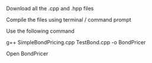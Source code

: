 Download all the .cpp and .hpp files

Compile the files using terminal / command prompt

Use the following command

g++ SimpleBondPricing.cpp TestBond.cpp -o BondPricer

Open BondPricer
